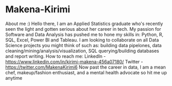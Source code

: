 # Makena-Kirimi
About me :)
Hello there, 
I am an Applied Statistics graduate who's recently seen the light and gotten serious about her career in tech. 
My passion for Software and Data Analysis has pushed me to hone my skills in: Python, R, SQL, Excel, Power BI and Tableau.
I am looking to collaborate on all Data Science projects you might think of such as: building data pipelones, data cleaning/mining/analysis/visualization, SQL querying/building databases and report writing.
How to reach me:
LinkedIn - https://www.linkedin.com/in/kirimi-makena-456a07180/
Twitter  - https://twitter.com/MakenaKirimi6
Now past the career in data, I am a mean chef, makeup/fashion enthusiast, and a mental health advocate so hit me up anytime
